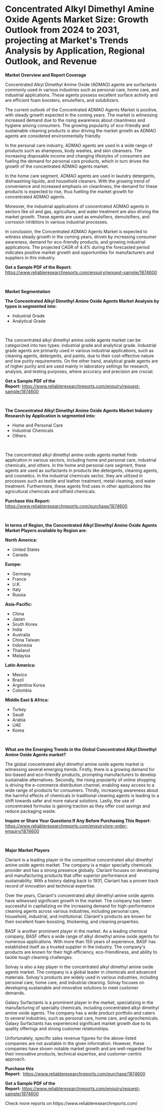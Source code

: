 <p><h1>Concentrated Alkyl Dimethyl Amine Oxide Agents Market Size: Growth Outlook from 2024 to 2031, projecting at Market's Trends Analysis by Application, Regional Outlook, and Revenue</h1></p><p><strong>Market Overview and Report Coverage</strong></p>
<p><p>Concentrated Alkyl Dimethyl Amine Oxide (ADMAO) agents are surfactants commonly used in various industries such as personal care, home care, and industrial applications. These agents possess excellent surface activity and are efficient foam boosters, emulsifiers, and solubilizers.</p><p>The current outlook of the Concentrated ADMAO Agents Market is positive, with steady growth expected in the coming years. The market is witnessing increased demand due to the rising awareness about cleanliness and hygiene among consumers. The growing popularity of eco-friendly and sustainable cleaning products is also driving the market growth as ADMAO agents are considered environmentally friendly.</p><p>In the personal care industry, ADMAO agents are used in a wide range of products such as shampoos, body washes, and skin cleansers. The increasing disposable income and changing lifestyles of consumers are fueling the demand for personal care products, which in turn drives the growth of the concentrated ADMAO agents market.</p><p>In the home care segment, ADMAO agents are used in laundry detergents, dishwashing liquids, and household cleaners. With the growing trend of convenience and increased emphasis on cleanliness, the demand for these products is expected to rise, thus fuelling the market growth for concentrated ADMAO agents.</p><p>Moreover, the industrial applications of concentrated ADMAO agents in sectors like oil and gas, agriculture, and water treatment are also driving the market growth. These agents are used as emulsifiers, demulsifiers, and corrosion inhibitors in various industrial processes.</p><p>In conclusion, the Concentrated ADMAO Agents Market is expected to witness steady growth in the coming years, driven by increasing consumer awareness, demand for eco-friendly products, and growing industrial applications. The projected CAGR of 4.4% during the forecasted period indicates positive market growth and opportunities for manufacturers and suppliers in this industry.</p></p>
<p><strong>Get a Sample PDF of the Report:</strong> <a href="https://www.reliableresearchreports.com/enquiry/request-sample/1874600">https://www.reliableresearchreports.com/enquiry/request-sample/1874600</a></p>
<p>&nbsp;</p>
<p><strong>Market Segmentation</strong></p>
<p><strong>The Concentrated Alkyl Dimethyl Amine Oxide Agents Market Analysis by types is segmented into:</strong></p>
<p><ul><li>Industrial Grade</li><li>Analytical Grade</li></ul></p>
<p>&nbsp;</p>
<p><p>The concentrated alkyl dimethyl amine oxide agents market can be categorized into two types: industrial grade and analytical grade. Industrial grade agents are primarily used in various industrial applications, such as cleaning agents, detergents, and paints, due to their cost-effective nature and low purity requirements. On the other hand, analytical grade agents are of higher purity and are used mainly in laboratory settings for research, analysis, and testing purposes, where accuracy and precision are crucial.</p></p>
<p><strong>Get a Sample PDF of the Report:</strong>&nbsp;<a href="https://www.reliableresearchreports.com/enquiry/request-sample/1874600">https://www.reliableresearchreports.com/enquiry/request-sample/1874600</a></p>
<p>&nbsp;</p>
<p><strong>The Concentrated Alkyl Dimethyl Amine Oxide Agents Market Industry Research by Application is segmented into:</strong></p>
<p><ul><li>Home and Personal Care</li><li>Industrial Chemicals</li><li>Others</li></ul></p>
<p>&nbsp;</p>
<p><p>The concentrated alkyl dimethyl amine oxide agents market finds application in various sectors, including home and personal care, industrial chemicals, and others. In the home and personal care segment, these agents are used as surfactants in products like detergents, cleaning agents, and cosmetics. In the industrial chemicals sector, they are utilized in processes such as textile and leather treatment, metal cleaning, and water treatment. Furthermore, these agents find uses in other applications like agricultural chemicals and oilfield chemicals.</p></p>
<p><strong>Purchase this Report:</strong>&nbsp; <a href="https://www.reliableresearchreports.com/purchase/1874600">https://www.reliableresearchreports.com/purchase/1874600</a></p>
<p>&nbsp;</p>
<p><strong>In terms of Region, the Concentrated Alkyl Dimethyl Amine Oxide Agents Market Players available by Region are:</strong></p>
<p>
    <p> <strong> North America: </strong>
        <ul>
            <li>United States</li>
            <li>Canada</li>
        </ul>
        </p> 
    <p> <strong> Europe: </strong>
        <ul>
            <li>Germany</li>
            <li>France</li>
            <li>U.K.</li>
            <li>Italy</li>
            <li>Russia</li>
        </ul>
        </p> 
    <p> <strong> Asia-Pacific: </strong>
        <ul>
            <li>China</li>
            <li>Japan</li>
            <li>South Korea</li>
            <li>India</li>
            <li>Australia</li>
            <li>China Taiwan</li>
            <li>Indonesia</li>
            <li>Thailand</li>
            <li>Malaysia</li>
        </ul>
        </p> 
    <p> <strong> Latin America: </strong>
        <ul>
            <li>Mexico</li>
            <li>Brazil</li>
            <li>Argentina Korea</li>
            <li>Colombia</li>
        </ul>
        </p> 
    <p> <strong> Middle East & Africa: </strong>
        <ul>
            <li>Turkey</li>
            <li>Saudi</li>
            <li>Arabia</li>
            <li>UAE</li>
            <li>Korea</li>
        </ul>
    </p>
    </p>
<p>&nbsp;</p>
<p><strong>What are the Emerging Trends in the Global Concentrated Alkyl Dimethyl Amine Oxide Agents market?</strong></p>
<p><p>The global concentrated alkyl dimethyl amine oxide agents market is witnessing several emerging trends. Firstly, there is a growing demand for bio-based and eco-friendly products, prompting manufacturers to develop sustainable alternatives. Secondly, the rising popularity of online shopping is driving the e-commerce distribution channel, enabling easy access to a wide range of products for consumers. Thirdly, increasing awareness about the harmful effects of chemicals in traditional cleaning agents is leading to a shift towards safer and more natural solutions. Lastly, the use of concentrated formulas is gaining traction as they offer cost savings and reduce packaging waste.</p></p>
<p><strong>Inquire or Share Your Questions If Any Before Purchasing This Report</strong>- <a href="https://www.reliableresearchreports.com/enquiry/pre-order-enquiry/1874600">https://www.reliableresearchreports.com/enquiry/pre-order-enquiry/1874600</a></p>
<p>&nbsp;</p>
<p><strong>Major Market Players</strong></p>
<p><p>Clariant is a leading player in the competitive concentrated alkyl dimethyl amine oxide agents market. The company is a major specialty chemicals provider and has a strong presence globally. Clariant focuses on developing and manufacturing products that offer superior performance and sustainability. With a history dating back to 1931, Clariant has a proven track record of innovation and technical expertise.</p><p>Over the years, Clariant's concentrated alkyl dimethyl amine oxide agents have witnessed significant growth in the market. The company has been successful in capitalizing on the increasing demand for high-performance cleaning agents across various industries, including personal care, household, industrial, and institutional. Clariant's products are known for their excellent foam-boosting, thickening, and cleaning properties.</p><p>BASF is another prominent player in the market. As a leading chemical company, BASF offers a wide range of alkyl dimethyl amine oxide agents for numerous applications. With more than 150 years of experience, BASF has established itself as a trusted supplier in the industry. The company's products are known for their high efficiency, eco-friendliness, and ability to tackle tough cleaning challenges.</p><p>Solvay is also a key player in the concentrated alkyl dimethyl amine oxide agents market. The company is a global leader in chemicals and advanced materials. Solvay's products are widely used in various industries, including personal care, home care, and industrial cleaning. Solvay focuses on developing sustainable and innovative solutions to meet customer demands.</p><p>Galaxy Surfactants is a prominent player in the market, specializing in the manufacturing of specialty chemicals, including concentrated alkyl dimethyl amine oxide agents. The company has a wide product portfolio and caters to several industries, such as personal care, home care, and agrochemicals. Galaxy Surfactants has experienced significant market growth due to its quality offerings and strong customer relationships.</p><p>Unfortunately, specific sales revenue figures for the above-listed companies are not available in the given information. However, these companies have shown notable market growth and are well-regarded for their innovative products, technical expertise, and customer-centric approach.</p></p>
<p><strong>Purchase this Report:</strong>&nbsp;&nbsp;<a href="https://www.reliableresearchreports.com/purchase/1874600">https://www.reliableresearchreports.com/purchase/1874600</a></p>
<p></p>
<p><strong>Get a Sample PDF of the Report:</strong>&nbsp;<a href="https://www.reliableresearchreports.com/enquiry/request-sample/1874600">https://www.reliableresearchreports.com/enquiry/request-sample/1874600</a></p>
<p>Check more reports on https://www.reliableresearchreports.com/</p>